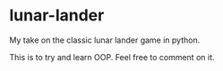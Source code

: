 # lunar-lander

My take on the classic lunar lander game in python.

This is to try and learn OOP. Feel free to comment on it.
